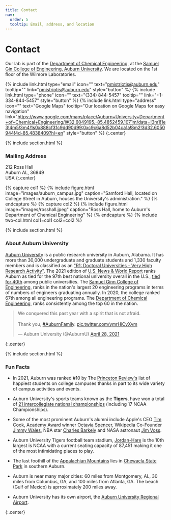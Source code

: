 ```yaml
---
title: Contact
nav:
  order: 5
  tooltip: Email, address, and location
---
```


# <i class="fas fa-envelope"></i>Contact

Our lab is part of the [Department of Chemical Engineering](https://www.eng.auburn.edu/chen/), at the [Samuel Gin College of Engineering, Auburn University](https://eng.auburn.edu/).
We are located on the 1st floor of the Wilmore Laboratories.

{%
  include link.html
  type="email"
  icon=""
  text="pmistriotis@auburn.edu"
  tooltip=""
  link="pmistriotis@auburn.edu"
  style="button"
%}
{%
  include link.html
  type="phone"
  icon=""
  text="(334) 844-5457"
  tooltip=""
  link="+1-334-844-5457"
  style="button"
%}
{%
  include link.html
  type="address"
  icon=""
  text="Google Maps"
  tooltip="Our location on Google Maps for easy navigation"
  link="https://www.google.com/maps/place/Auburn+University+Department+of+Chemical+Engineering/@32.6049195,-85.4852459,1071m/data=!3m1!1e3!4m5!3m4!1s0x888cf31c9dd90d99:0xc9c6a8d52b04ca1a!8m2!3d32.6050944!4d-85.4838409?hl=en"
  style="button"
%}
{:.center}

{% include section.html %}

### <i class="fas fa-mail-bulk"></i>Mailing Address

212 Ross Hall  
Auburn AL, 36849   
USA
{:.center}

{% capture col1 %}
{%
  include figure.html
  image="images/auburn_campus.jpg"
  caption="Samford Hall, located on College Street in Auburn, houses the University's administration."
%}
{% endcapture %}
{% capture col2 %}
{%
  include figure.html
  image="images/rosshall.jpeg"
  caption="Ross Hall, home to Auburn's Department of Chemical Engineering"
%}
{% endcapture %}
{% include two-col.html col1=col1 col2=col2 %}

{% include section.html %}
### About Auburn University

[Auburn University](https://auburn.edu/) is a public research university in Auburn, Alabama. It has more than 30,000 undergraduate and graduate students and 1,330 faculty members and is classified as an ["R1: Doctoral Universities - Very High Research Activity"](https://en.wikipedia.org/wiki/Research_I_university). The 2021 edition of [U.S. News & World Report](https://www.usnews.com/best-colleges/rankings/national-universities?schoolName=auburn) ranks Auburn as tied for the 97th best national university overall in the U.S., [tied for 40th](https://www.usnews.com/best-colleges/rankings/national-universities/top-public) among public universities. The [Samuel Ginn College of Engineering](https://eng.auburn.edu/), ranks in the nation's largest 20 engineering programs in terms of numbers of engineers graduating annually. In 2020, the college ranked 67th among all engineering programs. The [Department of Chemical Engineering](https://www.eng.auburn.edu/chen/), ranks consistently among the top 60 in the nation.

<blockquote class="twitter-tweet"><p lang="en" dir="ltr">We conquered this past year with a spirit that is not afraid. <br><br>Thank you, <a href="https://twitter.com/hashtag/AuburnFamily?src=hash&amp;ref_src=twsrc%5Etfw">#AuburnFamily</a>. <a href="https://t.co/ymrHiCvXvm">pic.twitter.com/ymrHiCvXvm</a></p>&mdash; Auburn University (@AuburnU) <a href="https://twitter.com/AuburnU/status/1387523654842421249?ref_src=twsrc%5Etfw">April 28, 2021</a></blockquote> <script async src="https://platform.twitter.com/widgets.js" charset="utf-8"></script>

{:.center}

{% include section.html %}
### Fun Facts

- In 2021, Auburn was ranked #10 by The [Princeton Review's](https://www.princetonreview.com/college-rankings?rankings=happiest-students) list of happiest students on college campuses thanks in part to its wide variety of campus activities and events.

- Auburn University's sports teams known as the **Tigers**, have won a total of [21 intercollegiate national championships](https://en.wikipedia.org/wiki/Auburn_University#Athletics) (including 17 NCAA Championships).

- Some of the most prominent Auburn's alumni include Apple's CEO [Tim Cook](https://en.wikipedia.org/wiki/Tim_Cook), Academy Award winner [Octavia Spencer](https://en.wikipedia.org/wiki/Octavia_Spencer), Wikipedia Co-Founder [Jimmy Wales](https://en.wikipedia.org/wiki/Jimmy_Wales), NBA star [Charles Barkely](https://en.wikipedia.org/wiki/Charles_Barkley) and NASA astronaut [Jim Voss](https://en.wikipedia.org/wiki/James_S._Voss).

- Auburn University Tigers football team stadium, [Jordan-Hare](https://en.wikipedia.org/wiki/Jordan%E2%80%93Hare_Stadium) is the 10th largest is NCAA with a current seating capacity of 87,451 making it one of the most intimidating places to play.

- The last foothill of the [Appalachian Mountains](https://en.wikipedia.org/wiki/Appalachian_Mountains) lies in [Chewacla State Park](https://www.alapark.com/parks/chewacla-state-park) in southern Auburn.

- Auburn is near many major cities: 60 miles from Montgomery, AL, 30 miles from Columbus, GA, and 100 miles from Atlanta, GA. The beach (Gulf of Mexico) is aprroximately 200 miles away.

- Auburn University has its own airport, the [Auburn University Regional Airport](https://en.wikipedia.org/wiki/Auburn_University_Regional_Airport).


{:.center}
